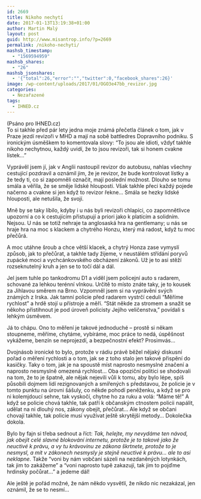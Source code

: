 ```yaml
---
id: 2669
title: Nikoho nechytí
date: 2017-01-13T13:19:38+01:00
author: Martin Malý
layout: post
guid: http://www.misantrop.info/?p=2669
permalink: /nikoho-nechyti/
mashsb_timestamp:
  - "1569594959"
mashsb_shares:
  - "26"
mashsb_jsonshares:
  - '{"total":26,"error":"","twitter":0,"facebook_shares":26}'
image: /wp-content/uploads/2017/01/OGO3e47bb_revizor.jpg
categories:
  - Nezařazené
tags:
  - IHNED.cz
---
```

(Psáno pro IHNED.cz)  
To si takhle před pár lety jedna moje známá přečetla článek o tom, jak v Praze jezdí revizoři v MHD a mají na sobě battledres Dopravního podniku. S ironickým úsměškem to komentovala slovy: “To jsou ale idioti, vždyť takhle nikoho nechytnou, každý uvidí, že to jsou revizoři, tak si honem cvakne lístek…”

Vyprávěl jsem jí, jak v Anglii nastoupil revizor do autobusu, nahlas všechny cestující pozdravil a oznámil jim, že je revizor, že bude kontrolovat lístky a že tedy ti, co si zapomněli označit, mají poslední možnost. Dlouho se tomu smála a věřila, že se směje lidské hlouposti. Však takhle přeci každý pojede načerno a cvakne si jen když to revizor řekne… Smála se hezky lidské hlouposti, ale netušila, že svojí.

Mně by se taky líbilo, kdyby i u nás byli revizoři chlapíci, co zapomnětlivce upozorní a co k cestujícím přistupují a priori jako k platícím a solidním. Nejsou. U nás se totiž nehraje ta anglosaská hra na gentlemany; u nás se hraje hra na moc s klackem a chytrého Honzu, který má radost, když tu moc přečůrá.

A moc utáhne šroub a chce větší klacek, a chytrý Honza zase vymyslí způsob, jak to přečůrat, a takhle tady žijeme, v neustálém střídání poryvů zupácké moci a vychcánkovského obcházení zákonů. Už je to asi stěží rozseknutelný kruh a jen se to točí dál a dál.

Jel jsem tuhle po tankodromu D1 a viděl jsem policejní auto s radarem, schované za lehkou terénní vlnkou. Určitě to místo znáte taky, je to kousek za Jihlavou směrem na Brno. Vzpomněl jsem si na vyprávění svých známých z Irska. Jak tamní policie před radarem vystrčí ceduli “Měříme rychlost” a hrdě stojí u přístroje a měří. “Stát někde za stromem a snažit se někoho přistihnout je pod úroveň policisty Jejího veličenstva,” povídali s lehkým úsměvem.

Já to chápu. Ono to měření je takové jednoduché &#8211; prostě si někam stoupneme, měříme, chytáme, vybíráme, moc práce to nedá, úspěšnost vykážeme, benzín se neprojezdí, a bezpečnostní efekt? Prosimvás…

Dvojnásob ironické to bylo, protože v rádiu právě běžel nějaký diskusní pořad o měření rychlosti a o tom, jak se z toho stalo jen takové přispění do kasičky. Taky o tom, jak je na spoustě míst naprosto nesmyslné značení a naprosto nesmyslně omezená rychlost… Oba opoziční politici se shodovali na tom, že to je špatně, ale nějak nejevili vůli k tomu, aby bylo lépe, spíš působili dojmem lidí rezignovaných a smířených s představou, že policie je v tomto punktu na úrovni šášuly, co někde pohodí peněženku, a když se pro ni kolemjdoucí sehne, tak vyskočí, chytne ho za ruku a volá: “Máme tě!” A když se policie chová takhle, tak patří k občanským ctnostem policii napálit, udělat na ni dlouhý nos, zákony obejít, přečůrat… Ale když se občani chovají takhle, tak policie musí využívat ještě skrytější metody… Dokolečka dokola.

Bylo by fajn si třeba sednout a říct: _Tak, helejte, my nevydáme ten návod, jak obejít celé slavné blokování internetu, protože je to takové jako že neuctivé k právu, a vy tu krávovinu ze zákona škrtnete, protože to je nesmysl, a mít v zákonech nesmysly je stejně neuctivé k právu… ale to asi neklapne._ Takže “voni by nám vobčani sázeli na nezdaněných lotynkách, tak jim to zakážeme” a “voni naprosto tupě zakazují, tak jim to pojďme hrdinsky počůrat…” a jedeme dál!

Ale ještě je pořád možné, že nám někdo vysvětlí, že nikdo nic nezakázal, jen oznámil, že se to nesmí&#8230;